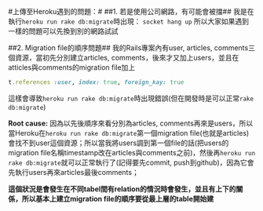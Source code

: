 #上傳至Heroku遇到的問題：#
##1. 若是使用公司網路，有可能會被擋##
我是在執行```heroku run rake db:migrate```時出現：
```socket hang up```
所以大家如果遇到一樣的問題可以先換到別的網路試試

##2. Migration file的順序問題##
我的Rails專案內有user, articles, comments三個資源，當初先分別建立articles, comments，後來才又加上users，並且在atticles與comments的migration file加上
```ruby
t.references :user, index: true, foreign_kay: true
```
這樣會導致```heroku run rake db:migrate```時出現錯誤(但在開發時是可以正常```rake db:migrate```)

**Root cause:** 因為以先後順序來看分別為articles, comments再來是users，所以當Heroku在```heroku run rake db:migrate```第一個migration file(也就是articles)會找不到user這個資源；所以當我將users調到第一個file的話(把users的migration file名稱timestamp改在articles與comments之前)，然後再```heroku run rake db:migrate```就可以正常執行了(記得要先commit, push到github)，因為它會先執行users再來articles最後comments；

**這個狀況是會發生在不同tabel間有relation的情況時會發生，並且有上下的關係，所以基本上建立migration file的順序要從最上層的table開始建**
